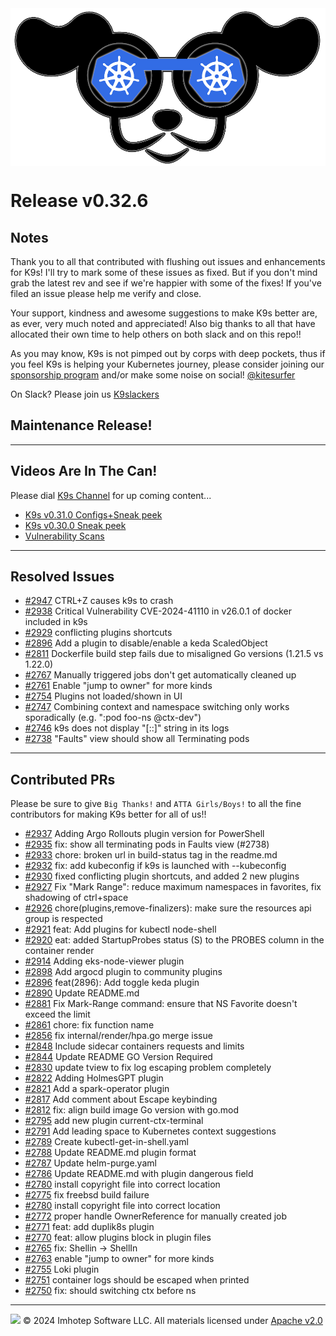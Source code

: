 <img src="https://raw.githubusercontent.com/derailed/k9s/master/assets/k9s.png" align="center" width="800" height="auto"/>

# Release v0.32.6

## Notes

Thank you to all that contributed with flushing out issues and enhancements for K9s!
I'll try to mark some of these issues as fixed. But if you don't mind grab the latest rev
and see if we're happier with some of the fixes!
If you've filed an issue please help me verify and close.

Your support, kindness and awesome suggestions to make K9s better are, as ever, very much noted and appreciated!
Also big thanks to all that have allocated their own time to help others on both slack and on this repo!!

As you may know, K9s is not pimped out by corps with deep pockets, thus if you feel K9s is helping your Kubernetes journey,
please consider joining our [sponsorship program](https://github.com/sponsors/derailed) and/or make some noise on social! [@kitesurfer](https://twitter.com/kitesurfer)

On Slack? Please join us [K9slackers](https://join.slack.com/t/k9sers/shared_invite/enQtOTA5MDEyNzI5MTU0LWQ1ZGI3MzliYzZhZWEyNzYxYzA3NjE0YTk1YmFmNzViZjIyNzhkZGI0MmJjYzhlNjdlMGJhYzE2ZGU1NjkyNTM)

## Maintenance Release!

---

## Videos Are In The Can!

Please dial [K9s Channel](https://www.youtube.com/channel/UC897uwPygni4QIjkPCpgjmw) for up coming content...

* [K9s v0.31.0 Configs+Sneak peek](https://youtu.be/X3444KfjguE)
* [K9s v0.30.0 Sneak peek](https://youtu.be/mVBc1XneRJ4)
* [Vulnerability Scans](https://youtu.be/ULkl0MsaidU)

---

## Resolved Issues

* [#2947](https://github.com/derailed/k9s/issues/2947) CTRL+Z causes k9s to crash
* [#2938](https://github.com/derailed/k9s/issues/2938) Critical Vulnerability CVE-2024-41110 in v26.0.1 of docker included in k9s
* [#2929](https://github.com/derailed/k9s/issues/2929) conflicting plugins shortcuts
* [#2896](https://github.com/derailed/k9s/issues/2896) Add a plugin to disable/enable a keda ScaledObject
* [#2811](https://github.com/derailed/k9s/issues/2811) Dockerfile build step fails due to misaligned Go versions (1.21.5 vs 1.22.0)
* [#2767](https://github.com/derailed/k9s/issues/2767) Manually triggered jobs don't get automatically cleaned up
* [#2761](https://github.com/derailed/k9s/issues/2761) Enable "jump to owner" for more kinds
* [#2754](https://github.com/derailed/k9s/issues/2754) Plugins not loaded/shown in UI
* [#2747](https://github.com/derailed/k9s/issues/2747) Combining context and namespace switching only works sporadically (e.g. ":pod foo-ns @ctx-dev")
* [#2746](https://github.com/derailed/k9s/issues/2746) k9s does not display "[::]" string in its logs
* [#2738](https://github.com/derailed/k9s/issues/2738) "Faults" view should show all Terminating pods

---

## Contributed PRs

Please be sure to give `Big Thanks!` and `ATTA Girls/Boys!` to all the fine contributors for making K9s better for all of us!!

* [#2937](https://github.com/derailed/k9s/pull/2937) Adding Argo Rollouts plugin version for PowerShell
* [#2935](https://github.com/derailed/k9s/pull/2935) fix: show all terminating pods in Faults view (#2738)
* [#2933](https://github.com/derailed/k9s/pull/2933) chore: broken url in build-status tag in the readme.md
* [#2932](https://github.com/derailed/k9s/pull/2932) fix: add kubeconfig if k9s is launched with --kubeconfig
* [#2930](https://github.com/derailed/k9s/pull/2930) fixed conflicting plugin shortcuts, and added 2 new plugins
* [#2927](https://github.com/derailed/k9s/pull/2927) Fix "Mark Range": reduce maximum namespaces in favorites, fix shadowing of ctrl+space
* [#2926](https://github.com/derailed/k9s/pull/2926) chore(plugins,remove-finalizers): make sure the resources api group is respected
* [#2921](https://github.com/derailed/k9s/pull/2921) feat: Add plugins for kubectl node-shell
* [#2920](https://github.com/derailed/k9s/pull/2920) eat: added StartupProbes status (S) to the PROBES column in the container render
* [#2914](https://github.com/derailed/k9s/pull/2914) Adding eks-node-viewer plugin
* [#2898](https://github.com/derailed/k9s/pull/2898) Add argocd plugin to community plugins
* [#2896](https://github.com/derailed/k9s/pull/2896) feat(2896): Add toggle keda plugin
* [#2890](https://github.com/derailed/k9s/pull/2890) Update README.md
* [#2881](https://github.com/derailed/k9s/pull/2881) Fix Mark-Range command: ensure that NS Favorite doesn't exceed the limit
* [#2861](https://github.com/derailed/k9s/pull/2861) chore: fix function name
* [#2856](https://github.com/derailed/k9s/pull/2856) fix internal/render/hpa.go merge issue
* [#2848](https://github.com/derailed/k9s/pull/2848) Include sidecar containers requests and limits
* [#2844](https://github.com/derailed/k9s/pull/2844) Update README GO Version Required
* [#2830](https://github.com/derailed/k9s/pull/2830) update tview to fix log escaping problem completely
* [#2822](https://github.com/derailed/k9s/pull/2822) Adding HolmesGPT plugin
* [#2821](https://github.com/derailed/k9s/pull/2821) Add a spark-operator plugin
* [#2817](https://github.com/derailed/k9s/pull/2817) Add comment about Escape keybinding
* [#2812](https://github.com/derailed/k9s/pull/2812) fix: align build image Go version with go.mod
* [#2795](https://github.com/derailed/k9s/pull/2795) add new plugin current-ctx-terminal
* [#2791](https://github.com/derailed/k9s/pull/2791) Add leading space to Kubernetes context suggestions
* [#2789](https://github.com/derailed/k9s/pull/2789) Create kubectl-get-in-shell.yaml
* [#2788](https://github.com/derailed/k9s/pull/2788) Update README.md plugin format
* [#2787](https://github.com/derailed/k9s/pull/2787) Update helm-purge.yaml
* [#2786](https://github.com/derailed/k9s/pull/2786) Update README.md with plugin dangerous field
* [#2780](https://github.com/derailed/k9s/pull/2780) install copyright file into correct location
* [#2775](https://github.com/derailed/k9s/pull/2775) fix freebsd build failure
* [#2780](https://github.com/derailed/k9s/pull/2780) install copyright file into correct location
* [#2772](https://github.com/derailed/k9s/pull/2772) proper handle OwnerReference for manually created job
* [#2771](https://github.com/derailed/k9s/pull/2771) feat: add duplik8s plugin
* [#2770](https://github.com/derailed/k9s/pull/2770) feat: allow plugins block in plugin files
* [#2765](https://github.com/derailed/k9s/pull/2765) fix: Shellin -> ShellIn
* [#2763](https://github.com/derailed/k9s/pull/2763) enable "jump to owner" for more kinds
* [#2755](https://github.com/derailed/k9s/pull/2755) Loki plugin
* [#2751](https://github.com/derailed/k9s/pull/2751) container logs should be escaped when printed
* [#2750](https://github.com/derailed/k9s/pull/2750) fix: should switching ctx before ns

---

<img src="https://raw.githubusercontent.com/derailed/k9s/master/assets/imhotep_logo.png" width="32" height="auto"/> © 2024 Imhotep Software LLC. All materials licensed under [Apache v2.0](http://www.apache.org/licenses/LICENSE-2.0)